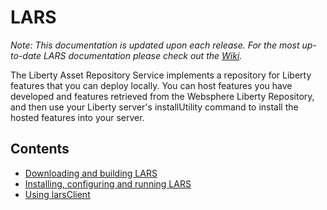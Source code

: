 # LARS

_Note: This documentation is updated upon each release. For the most up-to-date LARS documentation please check out the [Wiki](https://github.com/WASdev/tool.lars/wiki)._

The Liberty Asset Repository Service implements a repository for
Liberty features that you can deploy locally. You can host features
you have developed and features retrieved from the Websphere Liberty
Repository, and then use your Liberty server's installUtility command
to install the hosted features into your server.

## Contents
- [Downloading and building LARS](https://github.com/WASdev/tool.lars/blob/dev_bd_java8/doc/BUILDING.md)
- [Installing, configuring and running LARS](https://github.com/WASdev/tool.lars/blob/dev_bd_java8/doc/INSTALL.md)
- [Using larsClient](https://github.com/WASdev/tool.lars/blob/dev_bd_java8/doc/LARSCLIENT.md)
